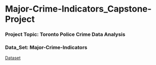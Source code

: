 # Major-Crime-Indicators_Capstone-Project

### Project Topic: Toronto Police Crime Data Analysis 
### Data_Set: Major-Crime-Indicators  
<a href="(https://data.torontopolice.on.ca/datasets/TorontoPS::major-crime-indicators-open-data/about)"> Dataset </a>

